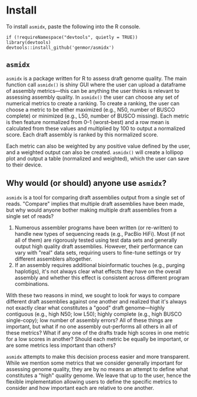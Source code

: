# Install
To install `asmidx`, paste the following into the R console.
```
if (!requireNamespace("devtools", quietly = TRUE))
library(devtools)
devtools::install_github('genmor/asmidx')
```
## `asmidx`
`asmidx` is a package written for R to assess draft genome quality. The main function call `asmidx()` is shiny GUI where the user can upload a dataframe of assembly metrics—this can be anything the user thinks is relevant to assessing assembly quality. In `asmidx()` the user can choose any set of numerical metrics to create a ranking. To create a ranking, the user can choose a metric to be either maximized (e.g., N50, number of BUSCO complete) or minimized (e.g., L50, number of BUSCO missing). Each metric is then feature normalized from 0–1 (worst–best) and a row mean is calculated from these values and multiplied by 100 to output a normalized score. Each draft assembly is ranked by this normalized score.

Each metric can also be weighted by any positive value defined by the user, and a weighted output can also be created. `asmidx()` will create a lollipop plot and output a table (normalized and weighted), which the user can save to their device.

## Why would (or should) anyone use `asmidx`?
`asmidx` is a tool for comparing draft assemblies output from a single set of reads. "Compare" implies that multiple draft assemblies have been made, but why would anyone bother making multiple draft assemblies from a single set of reads?

 1. Numerous assembler programs have been written (or re-written) to handle new types of sequencing reads (e.g., PacBio HiFi). Most (if not all of them) are rigorously tested using test data sets and generally output high quality draft assemblies. However, their performance can vary with "real" data sets, requiring users to fine-tune settings or try different assemblers altogether.
 2. If an assembly requires additional bioinformatic touches (e.g., purging haplotigs), it's not always clear what effects they have on the overall assembly and whether this effect is consistent across different program combinations.

With these two reasons in mind, we sought to look for ways to compare different draft assemblies against one another and realized that it's always not exactly clear what constitutes a "good" draft genome—highly contiguous (e.g., high N50; low L50); highly complete (e.g., high BUSCO single-copy); low number of assembly errors? All of these things are important, but what if no one assembly out-performs all others in all of these metrics? What if any one of the drafts trade high scores in one metric for a low scores in another? Should each metric be equally be important, or are some metrics less important than others?

`asmidx` attempts to make this decision process easier and more transparent. While we mention some metrics that we consider generally important for assessing genome quality, they are by no means an attempt to define what constitutes a "high" quality genome. We leave that up to the user, hence the flexible implementation allowing users to define the specific metrics to consider and how important each are relative to one another.
